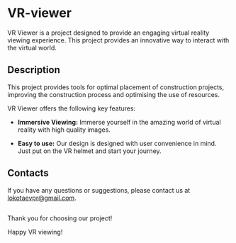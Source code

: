 # VR-viewer
VR Viewer is a project designed to provide an engaging virtual reality viewing experience. This project provides an innovative way to interact with the virtual world.

## Description
This project provides tools for optimal placement of construction projects, improving the construction process and optimising the use of resources.

VR Viewer offers the following key features:

- **Immersive Viewing:** Immerse yourself in the amazing world of virtual reality with high quality images.

- **Easy to use:** Our design is designed with user convenience in mind. Just put on the VR helmet and start your journey.

## Contacts

If you have any questions or suggestions, please contact us at lokotaevpr@gmail.com.
##
Thank you for choosing our project!

Happy VR viewing!
